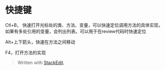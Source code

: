 
# 快捷键

Ctl+B， 快速打开光标处的类、方法、变量，可以快速定位调用方法的具体实现，如果有多处引用的变量，会列出列表。可以用于在review代码时快速定位

Alt+上下箭头，快速在方法之间移动

F4，打开方法的实现

> Written with [StackEdit](https://stackedit.io/).